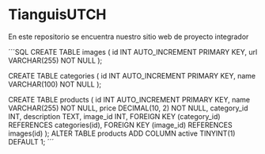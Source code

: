 # TianguisUTCH
En este repositorio se encuentra nuestro sitio web de proyecto integrador

´´´SQL
CREATE TABLE images (
  id INT AUTO_INCREMENT PRIMARY KEY,
  url VARCHAR(255) NOT NULL
);

CREATE TABLE categories (
  id INT AUTO_INCREMENT PRIMARY KEY,
  name VARCHAR(100) NOT NULL
);

CREATE TABLE products (
  id INT AUTO_INCREMENT PRIMARY KEY,
  name VARCHAR(255) NOT NULL,
  price DECIMAL(10, 2) NOT NULL,
  category_id INT,
  description TEXT,
  image_id INT,
  FOREIGN KEY (category_id) REFERENCES categories(id),
  FOREIGN KEY (image_id) REFERENCES images(id)
);
ALTER TABLE products
ADD COLUMN active TINYINT(1) DEFAULT 1;
´´´